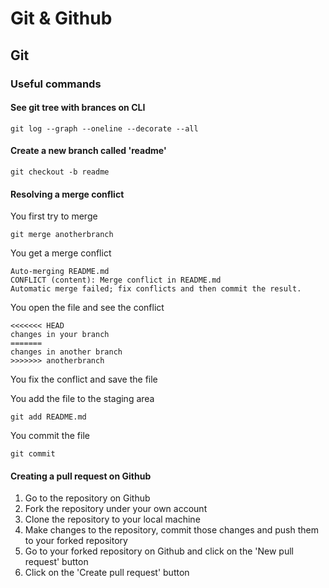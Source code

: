 # Git & Github 

## Git 

### Useful commands 

#### See git tree with brances on CLI 

```
git log --graph --oneline --decorate --all
```

#### Create a new branch called 'readme'

```
git checkout -b readme
```

#### Resolving a merge conflict 

You first try to merge
```
git merge anotherbranch
```

You get a merge conflict
```
Auto-merging README.md
CONFLICT (content): Merge conflict in README.md
Automatic merge failed; fix conflicts and then commit the result.
```

You open the file and see the conflict
```
<<<<<<< HEAD
changes in your branch 
=======
changes in another branch
>>>>>>> anotherbranch
```

You fix the conflict and save the file

You add the file to the staging area
```
git add README.md
```

You commit the file
```
git commit
```

#### Creating a pull request on Github

1. Go to the repository on Github
2. Fork the repository under your own account 
3. Clone the repository to your local machine
4. Make changes to the repository, commit those changes and push them to your forked repository
5. Go to your forked repository on Github and click on the 'New pull request' button
6. Click on the 'Create pull request' button
